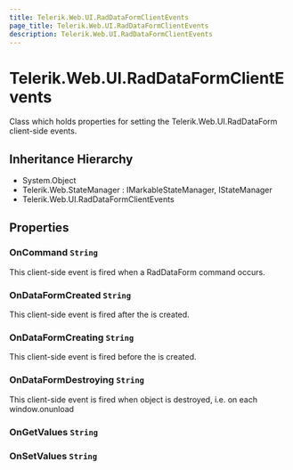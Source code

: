 ```yaml
---
title: Telerik.Web.UI.RadDataFormClientEvents
page_title: Telerik.Web.UI.RadDataFormClientEvents
description: Telerik.Web.UI.RadDataFormClientEvents
---
```


# Telerik.Web.UI.RadDataFormClientEvents

Class which holds properties for setting the Telerik.Web.UI.RadDataForm client-side events.

## Inheritance Hierarchy

* System.Object
* Telerik.Web.StateManager : IMarkableStateManager, IStateManager
* Telerik.Web.UI.RadDataFormClientEvents

## Properties

###  OnCommand `String`

This client-side event is fired when a RadDataForm command occurs.

###  OnDataFormCreated `String`

This client-side event is fired after the
             is created.

###  OnDataFormCreating `String`

This client-side event is fired before the
             is created.

###  OnDataFormDestroying `String`

This client-side event is fired when  object is
            destroyed, i.e. on each window.onunload

###  OnGetValues `String`

###  OnSetValues `String`

